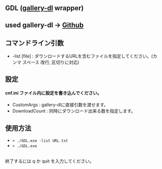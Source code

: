 ## GDL ([gallery-dl](https://github.com/mikf/gallery-dl) wrapper)

## used gallery-dl -> [Github](https://github.com/mikf/gallery-dl)

## コマンドライン引数
- -list [file] : ダウンロードするURLを含むファイルを指定してください。(カンマ スペース 改行, 区切りに対応)

## 設定

#### cnf.ini ファイル内に設定を書き込んでください。

- CustomArgs : gallery-dlに直接引数を渡せます。
- DownloadCount : 同時にダウンロード出来る数を指定します。

## 使用方法
- ```> ./GDL.exe -list URL.txt```  
- ```> ./GDL.exe```

<br>
終了するには q か quit を入力してください。
